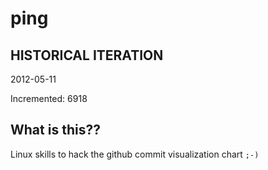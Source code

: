 # ping

## HISTORICAL ITERATION
2012-05-11

Incremented: 6918

## What is this?? 
Linux skills to hack the github commit visualization chart `;-)`
